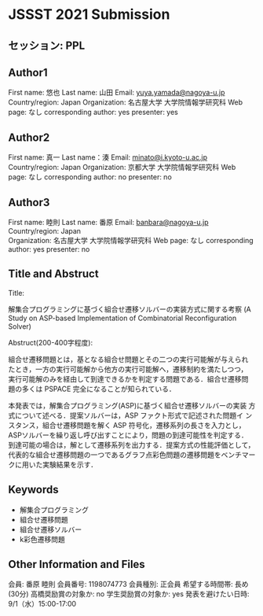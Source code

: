 # JSSST 2021 Submission

## セッション: PPL

## Author1
First name: 悠也 
Last name: 山田 
Email: yuya.yamada@nagoya-u.jp
Country/region: Japan
Organization: 名古屋大学 大学院情報学研究科
Web page: なし
corresponding author: yes
presenter: yes

## Author2
First name: 真一
Last name：湊
Email: minato@i.kyoto-u.ac.jp
Country/region: Japan
Organization: 京都大学 大学院情報学研究科
Web page: なし
corresponding author: no
presenter: no

## Author3
First name: 睦則
Last name: 番原
Email: banbara@nagoya-u.jp
Country/region: Japan  
Organization: 名古屋大学 大学院情報学研究科
Web page: なし
corresponding author: yes
presenter: no

## Title and Abstruct
Title:  

解集合プログラミングに基づく組合せ遷移ソルバーの実装方式に関する考察
(A Study on ASP-based Implementation of Combinatorial Reconfiguration Solver)

Abstruct(200-400字程度):  

組合せ遷移問題とは，基となる組合せ問題とその二つの実行可能解が与えられ
たとき，一方の実行可能解から他方の実行可能解へ，遷移制約を満たしつつ，
実行可能解のみを経由して到達できるかを判定する問題である．組合せ遷移問
題の多くは PSPACE 完全になることが知られている．

本発表では，解集合プログラミング(ASP)に基づく組合せ遷移ソルバーの実装
方式について述べる．提案ソルバーは，ASP ファクト形式で記述された問題イ
ンスタンス，組合せ遷移問題を解く ASP 符号化，遷移系列の長さを入力とし，
ASPソルバーを繰り返し呼び出すことにより，問題の到達可能性を判定する．
到達可能の場合は，解として遷移系列を出力する．提案方式の性能評価として，
代表的な組合せ遷移問題の一つであるグラフ点彩色問題の遷移問題をベンチマー
クに用いた実験結果を示す．

## Keywords
- 解集合プログラミング
- 組合せ遷移問題
- 組合せ遷移ソルバー
- k彩色遷移問題

## Other Information and Files
会員: 番原 睦則
会員番号: 1198074773
会員種別: 正会員
希望する時間帯: 長め(30分)
高橋奨励賞の対象か: no
学生奨励賞の対象か: yes
発表を避けたい日時: 9/1（水）15:00-17:00

